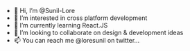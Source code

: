 - 👋 Hi, I’m @Sunil-Lore
- 👀 I’m interested in cross platform development
- 🌱 I’m currently learning React.JS
- 💞️ I’m looking to collaborate on design & development ideas
- 📫 You can reach me @loresunil on twitter...

<!---
Sunil-Lore/Sunil-Lore is a ✨ special ✨ repository because its `README.md` (this file) appears on your GitHub profile.
You can click the Preview link to take a look at your changes.
--->
